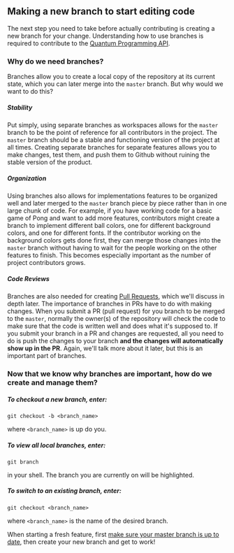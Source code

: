 ## Making a new branch to start editing code

The next step you need to take before actually contributing is creating a new branch for your change. Understanding how to use branches is required to contribute to the [Quantum Programming API](https://github.com/yaleqc/quantum-programming-api).

### Why do we need branches? 

Branches allow you to create a local copy of the repository at its current state, which you can later merge into the `master` branch. But why would we want to do this?

##### Stability
Put simply, using separate branches as workspaces allows for the `master` branch to be the point of reference for all contributors in the project. The `master` branch should be a stable and functioning version of the project at all times. Creating separate branches for separate features allows you to make changes, test them, and push them to Github without ruining the stable version of the product.

##### Organization
Using branches also allows for implementations features to be organized well and later merged to the `master` branch piece by piece rather than in one large chunk of code. For example, if you have working code for a basic game of Pong and want to add more features, contributors might create a branch to implement different ball colors, one for different background colors, and one for different fonts. If the contributor working on the background colors gets done first, they can merge those changes into the `master` branch without having to wait for the people working on the other features to finish. This becomes especially important as the number of project contributors grows. 

##### Code Reviews
Branches are also needed for creating [Pull Requests](../part6-pull_requests), which we'll discuss in depth later. The importance of branches in PRs have to do with making changes. When you submit a PR (pull request) for you branch to be merged to the `master`, normally the owner(s) of the repository will check the code to make sure that the code is written well and does what it's supposed to. If you submit your branch in a PR and changes are requested, all you need to do is push the changes to your branch **and the changes will automatically show up in the PR**. Again, we'll talk more about it later, but this is an important part of branches. 

### Now that we know why branches are important, how do we create and manage them? 

##### To checkout a new branch, enter:
```
git checkout -b <branch_name>
```
where `<branch_name>` is up do you.

##### To view all local branches, enter:
```
git branch
```

in your shell. The branch you are currently on will be highlighted.

##### To switch to an existing branch, enter:
```
git checkout <branch_name>
```
where `<branch_name>` is the name of the desired branch.

When starting a fresh feature, first [make sure your master branch is up to date](..), then create your new branch and get to work!